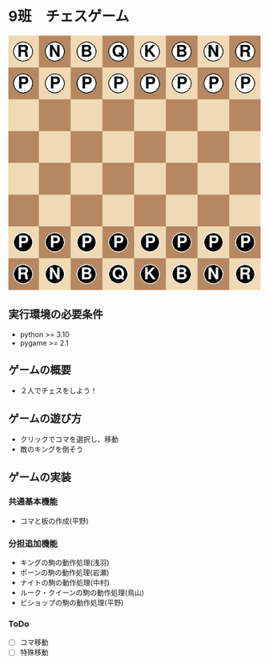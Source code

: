 # 9班　チェスゲーム
![参考画像](image.png)

## 実行環境の必要条件
* python >= 3.10
* pygame >= 2.1

## ゲームの概要
* ２人でチェスをしよう！

## ゲームの遊び方
* クリックでコマを選択し、移動
* 敵のキングを倒そう

## ゲームの実装
### 共通基本機能
* コマと板の作成(平野)

### 分担追加機能
* キングの駒の動作処理(浅羽)
* ポーンの駒の動作処理(岩瀬)
* ナイトの駒の動作処理(中村)
* ルーク・クイーンの駒の動作処理(鳥山)
* ビショップの駒の動作処理(平野)


### ToDo
- [ ] コマ移動
- [ ] 特殊移動
